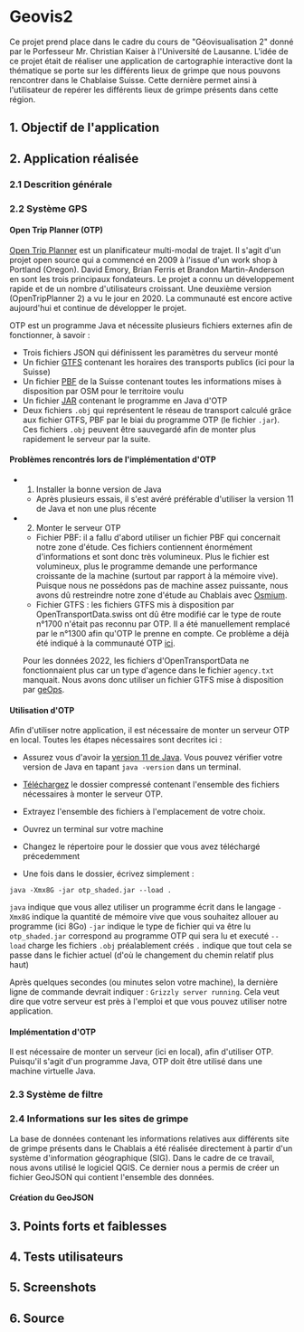 
# Geovis2

Ce projet prend place dans le cadre du cours de "Géovisualisation 2" donné par le Porfesseur Mr.  Christian Kaiser à l'Université de Lausanne. L'idée de ce projet était de réaliser une application de cartographie interactive dont la thématique se porte sur les différents lieux de grimpe que nous pouvons rencontrer dans le Chablaise Suisse. Cette dernière permet ainsi à l'utilisateur de repérer les différents lieux de grimpe présents dans cette région.

## 1. Objectif de l'application



## 2. Application réalisée

### 2.1 Descrition générale

### 2.2 Système GPS

#### Open Trip Planner (OTP)

[Open Trip Planner](http://docs.opentripplanner.org/en/latest/) est un planificateur multi-modal de trajet. Il s'agit d'un projet open source qui a commencé en 2009 à l'issue d'un work shop à Portland (Oregon). David Emory, Brian Ferris et Brandon Martin-Anderson en sont les trois principaux fondateurs. Le projet a connu un développement rapide et de un nombre d'utilisateurs croissant. Une deuxième version (OpenTripPlanner 2) a vu le jour en 2020. La communauté est encore active aujourd'hui et continue de développer le projet.

OTP est un programme Java et nécessite plusieurs fichiers externes afin de fonctionner, à savoir :
* Trois fichiers JSON qui définissent les paramètres du serveur monté
* Un fichier [GTFS](https://opentransportdata.swiss/fr/cookbook/gtfs/) contenant les horaires des transports publics (ici pour la Suisse)
* Un fichier [PBF](https://download.geofabrik.de/europe/switzerland.html) de la Suisse contenant toutes les informations mises à disposition par OSM pour le territoire voulu
* Un fichier [JAR](https://repo1.maven.org/maven2/org/opentripplanner/otp/2.0.0/) contenant le programme en Java d'OTP
* Deux fichiers `.obj` qui représentent le réseau de transport calculé grâce aux fichier GTFS, PBF par le biai du programme OTP (le fichier `.jar`). Ces fichiers `.obj` peuvent être sauvegardé afin de monter plus rapidement le serveur par la suite.

#### Problèmes rencontrés lors de l'implémentation d'OTP

* 1. Installer la bonne version de Java
    * Après plusieurs essais, il s'est avéré préférable d'utiliser la version 11 de Java et non une plus récente

* 2. Monter le serveur OTP
    * Fichier PBF: il a fallu d'abord utiliser un fichier PBF qui concernait notre zone d'étude. Ces fichiers contiennent énormément d'informations et sont donc très volumineux. Plus le fichier est volumineux, plus le programme demande une performance croissante de la machine (surtout par rapport à la mémoire vive). Puisque nous ne possédons pas de machine assez puissante, nous avons dû restreindre notre zone d'étude au Chablais avec [Osmium](https://osmcode.org/osmium-tool/manual.html#creating-geographic-extracts).
    * Fichier GTFS : les fichiers GTFS mis à disposition par OpenTransportData.swiss ont dû être modifié car le type de route n°1700 n'était pas reconnu par OTP. Il a été manuellement remplacé par le n°1300 afin qu'OTP le prenne en compte. Ce problème a déjà été indiqué à la communauté OTP [ici](https://github.com/opentripplanner/OpenTripPlanner/issues/2654).

    Pour les données 2022, les fichiers d'OpenTransportData ne fonctionnaient plus car un type d'agence dans le fichier `agency.txt` manquait. Nous avons donc utiliser un fichier GTFS mise à disposition par [geOps](https://gtfs.geops.ch/).

#### Utilisation d'OTP

Afin d'utiliser notre application, il est nécessaire de monter un serveur OTP en local. Toutes les étapes nécessaires sont decrites ici :

* Assurez vous d'avoir la [version 11 de Java](https://www.oracle.com/java/technologies/javase/jdk11-archive-downloads.html). Vous pouvez vérifier votre version de Java en tapant `java -version` dans un terminal.

* [Téléchargez](https://drive.google.com/drive/folders/1F7Za8H5Ypwcle5aLj8_TLj5-Om-KLPgT?usp=sharing) le dossier compressé contenant l'ensemble des fichiers nécessaires à monter le serveur OTP.

* Extrayez l'ensemble des fichiers à l'emplacement de votre choix.

* Ouvrez un terminal sur votre machine

* Changez le répertoire pour le dossier que vous avez téléchargé précedemment

* Une fois dans le dossier, écrivez simplement :

`java -Xmx8G -jar otp_shaded.jar --load .`

`java` indique que vous allez utiliser un programme écrit dans le langage
`-Xmx8G` indique la quantité de mémoire vive que vous souhaitez allouer au programme (ici 8Go)
`-jar` indique le type de fichier qui va être lu
`otp_shaded.jar` correspond au programme OTP qui sera lu et executé
`--load` charge les fichiers `.obj` préalablement créés
`.` indique que tout cela se passe dans le fichier actuel (d'où le changement du chemin relatif plus haut)

Après quelques secondes (ou minutes selon votre machine), la dernière ligne de commande devrait indiquer : `Grizzly server running`. Cela veut dire que votre serveur est près à l'emploi et que vous pouvez utiliser notre application.



#### Implémentation d'OTP

Il est nécessaire de monter un serveur (ici en local), afin d'utiliser OTP. Puisqu'il s'agit d'un programme Java, OTP doit être utilisé dans une machine virtuelle Java. 
### 2.3 Système de filtre

### 2.4 Informations sur les sites de grimpe

La base de données contenant les informations relatives aux différents site de grimpe présents dans le Chablais a été réalisée directement à partir d'un système d'information géographique (SIG). Dans le cadre de ce travail, nous avons utilisé le logiciel QGIS. Ce dernier nous a permis de créer un fichier GeoJSON qui contient l'ensemble des données.

#### Création du GeoJSON

## 3. Points forts et faiblesses

## 4. Tests utilisateurs

## 5. Screenshots

## 6. Source




